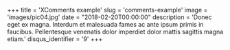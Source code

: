 +++
title = 'XComments example'
slug = 'comments-example'
image = 'images/pic04.jpg'
date = "2018-02-20T00:00:00"
description = 'Donec eget ex magna. Interdum et malesuada fames ac ante ipsum primis in faucibus. Pellentesque venenatis dolor imperdiet dolor mattis sagittis magna etiam.'
disqus_identifier = '9'
+++
